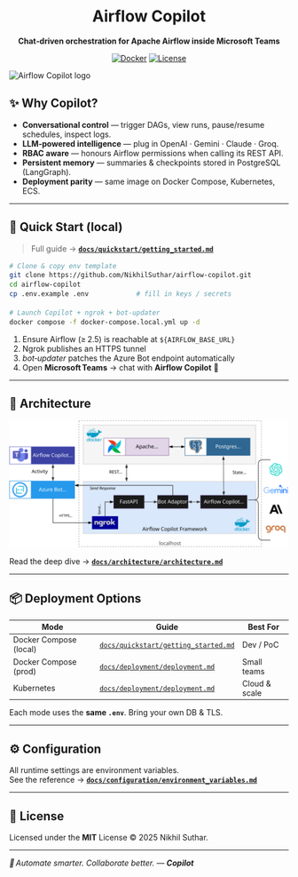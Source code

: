 <div align="center">

# Airflow Copilot  
**Chat‑driven orchestration for Apache Airflow inside Microsoft Teams**

[![Docker](https://img.shields.io/docker/pulls/thedatacarpenter/airflow-copilot)](https://hub.docker.com/r/thedatacarpenter/airflow-copilot)
[![License](https://img.shields.io/github/license/NikhilSuthar/airflow-copilot)](LICENSE)

</div>


<img src="docs/assets/AirflowCopilot.svg" height="110" alt="Airflow Copilot logo">

## ✨ Why Copilot?

- **Conversational control** — trigger DAGs, view runs, pause/resume schedules, inspect logs.
- **LLM‑powered intelligence** — plug in OpenAI · Gemini · Claude · Groq.
- **RBAC aware** — honours Airflow permissions when calling its REST API.
- **Persistent memory** — summaries & checkpoints stored in PostgreSQL (LangGraph).
- **Deployment parity** — same image on Docker Compose, Kubernetes, ECS.

---

## 🚀 Quick Start (local)

> Full guide → **[`docs/quickstart/getting_started.md`](docs/quickstart/getting_started.md)**

```bash
# Clone & copy env template
git clone https://github.com/NikhilSuthar/airflow-copilot.git
cd airflow-copilot
cp .env.example .env            # fill in keys / secrets

# Launch Copilot + ngrok + bot‑updater
docker compose -f docker-compose.local.yml up -d
```

1. Ensure Airflow (≥ 2.5) is reachable at `${AIRFLOW_BASE_URL}`  
2. Ngrok publishes an HTTPS tunnel  
3. *bot‑updater* patches the Azure Bot endpoint automatically  
4. Open **Microsoft Teams** → chat with **Airflow Copilot** 🚀

---

## 🧠 Architecture

![Architecture](docs/assets/quick-start-arch.svg)

Read the deep dive → **[`docs/architecture/architecture.md`](docs/architecture/architecture.md)**

---

## 📦 Deployment Options

| Mode | Guide | Best For |
|------|-------|----------|
| Docker Compose (local) | [`docs/quickstart/getting_started.md`](docs/quickstart/getting_started.md) | Dev / PoC |
| Docker Compose (prod)  | [`docs/deployment/deployment.md`](docs/deployment/deployment.md#docker) | Small teams |
| Kubernetes             | [`docs/deployment/deployment.md`](docs/deployment/deployment.md#kubernetes) | Cloud & scale |

Each mode uses the **same `.env`**. Bring your own DB & TLS.

---

## ⚙️ Configuration

All runtime settings are environment variables.  
See the reference → **[`docs/configuration/environment_variables.md`](docs/configuration/environment_variables.md)**


---

## 📄 License

Licensed under the **MIT** License © 2025 Nikhil Suthar.

---

_🚀 Automate smarter. Collaborate better. — **Copilot**_